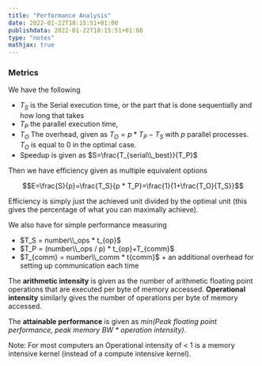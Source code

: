 ```yaml
---
title: "Performance Analysis"
date: 2022-01-22T18:15:51+01:00
publishdata: 2022-01-22T18:15:51+01:00
type: "notes"
mathjax: true
---
```


### Metrics

We have the following

- $T_S$ is the Serial execution time, or the part that is done sequentially and how long that takes
- $T_P$ the parallel execution time,
- $T_O$ The overhead, given as $T_O = p * T_P - T_S$ with $p$ parallel processes. $T_O$ is equal to 0 in the optimal case.
- Speedup is given as $S=\frac{T_{serial\\_best}}{T_P}$

Then we have efficiency given as multiple equivalent options

$$E=\frac{S}{p}=\frac{T_S}{p * T_P}=\frac{1}{1+\frac{T_O}{T_S}}$$

Efficiency is simply just the achieved unit divided by the optimal unit (this gives the percentage of what you can maximally achieve).

We also have for simple performance measuring

- $T_S = number\\_ops * t_{op}$
- $T_P = (number\\_ops / p) * t_{op}+T_{comm}$
- $T_{comm} = number\\_comm * t{comm}$ + an additional overhead for setting up communication each time

The __arithmetic intensity__ is given as the number of arithmetic floating point operations that are executed per byte of memory accessed. __Operational intensity__ similarly gives the number of operations per byte of memory accessed.

The __attainable performance__ is given as _min(Peak floating point performance, peak memory BW * operation intensity)_.

Note: For most computers an Operational intensity of < 1 is a memory intensive kernel (instead of a compute intensive kernel).
